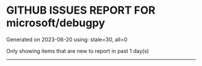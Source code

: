 
# GITHUB ISSUES REPORT FOR microsoft/debugpy


Generated on 2023-06-20 using: stale=30, all=0


Only showing items that are new to report in past 1 day(s)


---
